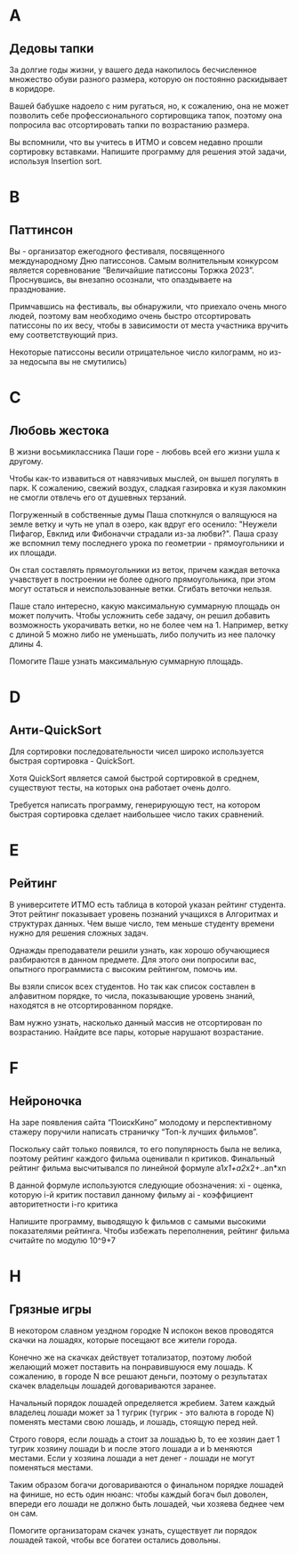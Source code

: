 # A

## Дедовы тапки

За долгие годы жизни, у вашего деда накопилось бесчисленное множество обуви разного размера, которую он постоянно раскидывает в коридоре.

Вашей бабушке надоело с ним ругаться, но, к сожалению, она не может позволить себе профессионального сортировщика тапок, поэтому она попросила вас отсортировать тапки по возрастанию размера.

Вы вспомнили, что вы учитесь в ИТМО и совсем недавно прошли сортировку вставками. Напишите программу для решения этой задачи, используя Insertion sort.


# B

## Паттинсон

Вы - организатор ежегодного фестиваля, посвященного международному Дню патиссонов. Самым волнительным конкурсом является соревнование “Величайшие патиссоны Торжка 2023”. Проснувшись, вы внезапно осознали, что опаздываете на празднование.

Примчавшись на фестиваль, вы обнаружили, что приехало очень много людей, поэтому вам необходимо очень быстро отсортировать патиссоны по их весу, чтобы в зависимости от места участника вручить ему соответствующий приз.

Некоторые патисcоны весили отрицательное число килограмм, но из-за недосыпа вы не смутились)


# C

## Любовь жестока

В жизни восьмиклассника Паши горе - любовь всей его жизни ушла к другому.

Чтобы как-то извавиться от навязчивых мыслей, он вышел погулять в парк. К сожалению, свежий воздух, сладкая газировка и кузя лакомкин не смогли отвлечь его от душевных терзаний.

Погруженный в собственные думы Паша споткнулся о валящуюся на земле ветку и чуть не упал в озеро, как вдруг его осенило: "Неужели Пифагор, Евклид или Фибоначчи страдали из-за любви?". Паша сразу же вспомнил тему последнего урока по геометрии - прямоугольники и их площади.

Он стал составлять прямоугольники из веток, причем каждая веточка учавствует в построении не более одного прямоугольника, при этом могут остаться и неиспользованные ветки. Сгибать веточки нельзя.

Паше стало интересно, какую максимальную суммарную площадь он может получить. Чтобы усложнить себе задачу, он решил добавить возможность укорачивать ветки, но не более чем на 1. Например, ветку с длиной 5 можно либо не уменьшать, либо получить из нее палочку длины 4.

Помогите Паше узнать максимальную суммарную площадь.


# D

## Анти-QuickSort
Для сортировки последовательности чисел широко используется быстрая сортировка - QuickSort.

Хотя QuickSort является самой быстрой сортировкой в среднем, существуют тесты, на которых она работает очень долго.

Требуется написать программу, генерирующую тест, на котором быстрая сортировка сделает наибольшее число таких сравнений.


# E

## Рейтинг

В университете ИТМО есть таблица в которой указан рейтинг студента. Этот рейтинг показывает уровень познаний учащихся в Алгоритмах и структурах данных. Чем выше число, тем меньше студенту времени нужно для решения сложных задач.

Однажды преподаватели решили узнать, как хорошо обучающиеся разбираются в данном предмете. Для этого они попросили вас, опытного программиста с высоким рейтингом, помочь им.

Вы взяли список всех студентов. Но так как список составлен в алфавитном порядке, то числа, показывающие уровень знаний, находятся в не отсортированном порядке.

Вам нужно узнать, насколько данный массив не отсортирован по возрастанию. Найдите все пары, которые нарушают возрастание.


# F

## Нейроночка

На заре появления сайта “ПоискКино” молодому и перспективному стажеру поручили написать страничку “Топ-k лучших фильмов”.

Поскольку сайт только появился, то его популярность была не велика, поэтому рейтинг каждого фильма оценивали n критиков. Финальный рейтинг фильма высчитывался по линейной формуле a1*x1+a2*x2+..an*xn

В данной формуле используются следующие обозначения:
xi - оценка, которую i-й критик поставил данному фильму
ai - коэффициент авторитетности i-го критика

Напишите программу, выводящую k фильмов с самыми высокими показателями рейтинга. Чтобы избежать переполнения, рейтинг фильма считайте по модулю 10^9+7


# H

## Грязные игры
В некотором славном уездном городке N испокон веков проводятся скачки на лошадях, которые посещают все жители города.

Конечно же на скачках действует тотализатор, поэтому любой желающий может поставить на понравившуюся ему лошадь. К сожалению, в городе N все решают деньги, поэтому о результатах скачек владельцы лошадей договариваются заранее.

Начальный порядок лошадей определяется жребием. Затем каждый владелец лошади может за 1 тугрик (тугрик - это валюта в городе N) поменять местами свою лошадь, и лошадь, стоящую перед ней.

Строго говоря, если лошадь a стоит за лошадью b, то ее хозяин дает 1 тугрик хозяину лошади b и после этого лошади a и b меняются местами. Если у хозяина лошади a нет денег - лошади не могут поменяться местами.

Таким образом богачи договариваются о финальном порядке лошадей на финише, но есть один нюанс: чтобы каждый богач был доволен, впереди его лошади не должно быть лошадей, чьи хозяева беднее чем он сам.

Помогите организаторам скачек узнать, существует ли порядок лошадей такой, чтобы все богатеи остались довольны.
